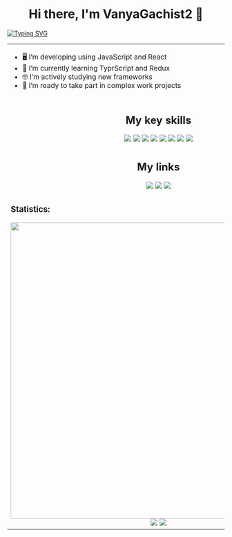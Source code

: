 <h1 align="center" >Hi there, I'm VanyaGachist2 👋</h1>
<a align="center" href="https://git.io/typing-svg"><img align="center" src="https://readme-typing-svg.herokuapp.com?font=Fira+Code&pause=1000&color=F3F751&random=false&width=435&lines=Web-developer" alt="Typing SVG" /></a>
<table>
  <tbody>
    <tr>
      <td>
        <ul>
          <li>🖥️ I’m developing using JavaScript and React</li>
          <li>🔭 I’m currently learning TyprScript and Redux</li>
          <li>🤓 I’m actively studying new frameworks</li>
          <li>🫡 I’m ready to take part in complex work projects</li>
        </ul>
      </td>
    </tr>
    <tr>
      <td>
        <h2 align="center">My key skills</h2>
        <div align="center">
          <img src="https://img.shields.io/badge/html5-%23E34F26.svg?style=for-the-badge&logo=html5&logoColor=white">
          <img src="https://img.shields.io/badge/css3-%231572B6.svg?style=for-the-badge&logo=css3&logoColor=white"/>
          <img src="https://img.shields.io/badge/javascript-%23323330.svg?style=for-the-badge&logo=javascript&logoColor=%23F7DF1E">
          <img src="https://img.shields.io/badge/MongoDB-%234ea94b.svg?style=for-the-badge&logo=mongodb&logoColor=white"/>
          <img src="https://img.shields.io/badge/node.js-6DA55F?style=for-the-badge&logo=node.js&logoColor=white"/>
          <img src="https://img.shields.io/badge/react-%2320232a.svg?style=for-the-badge&logo=react&logoColor=%2361DAFB"/>
          <img src="https://img.shields.io/badge/typescript-%23007ACC.svg?style=for-the-badge&logo=typescript&logoColor=white"/>
          <img src="https://img.shields.io/badge/git-%23F05033.svg?style=for-the-badge&logo=git&logoColor=white"/>
        </div>
      </td>
    </tr>
    <tr>
      <td>
        <h2 align="center">My links</h2>
        <div align="center">
          <a href="#"><img src="https://img.shields.io/badge/steam-%23000000.svg?style=for-the-badge&logo=steam&logoColor=white"/></a>
          <a href="#"><img src="https://img.shields.io/badge/Codewars-B1361E?style=for-the-badge&logo=codewars&logoColor=grey"/></a>
          <a href="#"><img src="https://img.shields.io/badge/Telegram-2CA5E0?style=for-the-badge&logo=telegram&logoColor=white"/></a>
        </div>
      </td>
    </tr>
    <tr>
      <td>
        <h3>Statistics:</h3>
        <div align="center">
          <img src="http://github-profile-summary-cards.vercel.app/api/cards/profile-details?username=VanyaGachist2&theme=default" width="685px"/>
          <img src="http://github-profile-summary-cards.vercel.app/api/cards/most-commit-language?username=VanyaGachist2&theme=default"/>
          <img src="http://github-profile-summary-cards.vercel.app/api/cards/stats?username=VanyaGachist2&theme=default"/>
        </div>
      </td>
    </tr>
  </tbody>
</table>